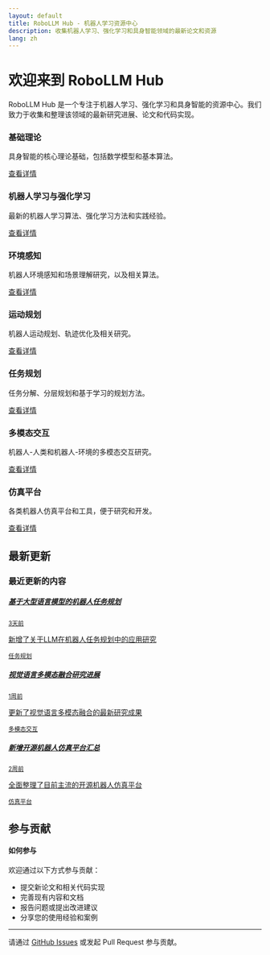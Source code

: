 ```yaml
---
layout: default
title: RoboLLM Hub - 机器人学习资源中心
description: 收集机器人学习、强化学习和具身智能领域的最新论文和资源
lang: zh
---
```


# 欢迎来到 RoboLLM Hub

RoboLLM Hub 是一个专注于机器人学习、强化学习和具身智能的资源中心。我们致力于收集和整理该领域的最新研究进展、论文和代码实现。

<div class="row mb-5">
  <div class="col-md-4 mb-4">
    <div class="card h-100">
      <div class="card-header">
        <h3 class="m-0"><i class="bi bi-book"></i> 基础理论</h3>
      </div>
      <div class="card-body">
        <p>具身智能的核心理论基础，包括数学模型和基本算法。</p>
        <a href="{{ site.baseurl }}/fundamental_theory_cn.html" class="btn btn-primary">查看详情</a>
      </div>
    </div>
  </div>

  <div class="col-md-4 mb-4">
    <div class="card h-100">
      <div class="card-header">
        <h3 class="m-0"><i class="bi bi-robot"></i> 机器人学习与强化学习</h3>
      </div>
      <div class="card-body">
        <p>最新的机器人学习算法、强化学习方法和实践经验。</p>
        <a href="{{ site.baseurl }}/robot_learning_and_reinforcement_learning_cn.html" class="btn btn-primary">查看详情</a>
      </div>
    </div>
  </div>

  <div class="col-md-4 mb-4">
    <div class="card h-100">
      <div class="card-header">
        <h3 class="m-0"><i class="bi bi-camera"></i> 环境感知</h3>
      </div>
      <div class="card-body">
        <p>机器人环境感知和场景理解研究，以及相关算法。</p>
        <a href="{{ site.baseurl }}/environment_perception_cn.html" class="btn btn-primary">查看详情</a>
      </div>
    </div>
  </div>

  <div class="col-md-4 mb-4">
    <div class="card h-100">
      <div class="card-header">
        <h3 class="m-0"><i class="bi bi-map"></i> 运动规划</h3>
      </div>
      <div class="card-body">
        <p>机器人运动规划、轨迹优化及相关研究。</p>
        <a href="{{ site.baseurl }}/motion_planning_cn.html" class="btn btn-primary">查看详情</a>
      </div>
    </div>
  </div>

  <div class="col-md-4 mb-4">
    <div class="card h-100">
      <div class="card-header">
        <h3 class="m-0"><i class="bi bi-list-task"></i> 任务规划</h3>
      </div>
      <div class="card-body">
        <p>任务分解、分层规划和基于学习的规划方法。</p>
        <a href="{{ site.baseurl }}/task_planning_cn.html" class="btn btn-primary">查看详情</a>
      </div>
    </div>
  </div>

  <div class="col-md-4 mb-4">
    <div class="card h-100">
      <div class="card-header">
        <h3 class="m-0"><i class="bi bi-chat-dots"></i> 多模态交互</h3>
      </div>
      <div class="card-body">
        <p>机器人-人类和机器人-环境的多模态交互研究。</p>
        <a href="{{ site.baseurl }}/multimodal_interaction_cn.html" class="btn btn-primary">查看详情</a>
      </div>
    </div>
  </div>

  <div class="col-md-4 mb-4">
    <div class="card h-100">
      <div class="card-header">
        <h3 class="m-0"><i class="bi bi-pc-display"></i> 仿真平台</h3>
      </div>
      <div class="card-body">
        <p>各类机器人仿真平台和工具，便于研究和开发。</p>
        <a href="{{ site.baseurl }}/simulation_platforms_cn.html" class="btn btn-primary">查看详情</a>
      </div>
    </div>
  </div>
</div>

## 最新更新

<div class="card mb-4">
  <div class="card-header">
    <h3 class="m-0"><i class="bi bi-clock-history"></i> 最近更新的内容</h3>
  </div>
  <div class="card-body p-0">
    <div class="list-group list-group-flush">
      <a href="#" class="list-group-item list-group-item-action">
        <div class="d-flex w-100 justify-content-between">
          <h5 class="mb-1">基于大型语言模型的机器人任务规划</h5>
          <small class="text-muted">3天前</small>
        </div>
        <p class="mb-1">新增了关于LLM在机器人任务规划中的应用研究</p>
        <small class="text-muted">任务规划</small>
      </a>
      <a href="#" class="list-group-item list-group-item-action">
        <div class="d-flex w-100 justify-content-between">
          <h5 class="mb-1">视觉语言多模态融合研究进展</h5>
          <small class="text-muted">1周前</small>
        </div>
        <p class="mb-1">更新了视觉语言多模态融合的最新研究成果</p>
        <small class="text-muted">多模态交互</small>
      </a>
      <a href="#" class="list-group-item list-group-item-action">
        <div class="d-flex w-100 justify-content-between">
          <h5 class="mb-1">新增开源机器人仿真平台汇总</h5>
          <small class="text-muted">2周前</small>
        </div>
        <p class="mb-1">全面整理了目前主流的开源机器人仿真平台</p>
        <small class="text-muted">仿真平台</small>
      </a>
    </div>
  </div>
</div>

## 参与贡献

<div class="alert alert-info" role="alert">
  <h4 class="alert-heading"><i class="bi bi-info-circle"></i> 如何参与</h4>
  <p>欢迎通过以下方式参与贡献：</p>
  <ul>
    <li>提交新论文和相关代码实现</li>
    <li>完善现有内容和文档</li>
    <li>报告问题或提出改进建议</li>
    <li>分享您的使用经验和案例</li>
  </ul>
  <hr>
  <p class="mb-0">请通过 <a href="https://github.com/LJoson/Awesome-Embodied-AI/issues" class="alert-link">GitHub Issues</a> 或发起 Pull Request 参与贡献。</p>
</div>
